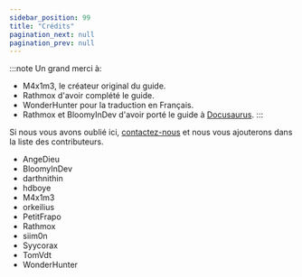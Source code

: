 ```yaml
---
sidebar_position: 99
title: "Crédits"
pagination_next: null
pagination_prev: null
---
```


:::note
Un grand merci à:
- M4x1m3, le créateur original du guide.
- Rathmox d'avoir complété le guide.
- WonderHunter pour la traduction en Français.
- Rathmox et BloomyInDev d'avoir porté le guide à [Docusaurus](https://docusaurus.io/).
:::

Si nous vous avons oublié ici, [contactez-nous](https://github.com/Omega-Numworks/Omega-Guide) et nous vous ajouterons dans la liste des contributeurs.

+ AngeDieu
+ BloomyInDev
+ darthnithin
+ hdboye
+ M4x1m3
+ orkeilius
+ PetitFrapo
+ Rathmox
+ siim0n
+ Syycorax
+ TomVdt
+ WonderHunter
